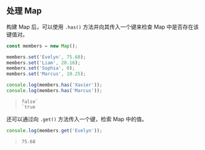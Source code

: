 ## 处理 Map

构建 Map 后，可以使用 `.has()` 方法并向其传入一个键来检查 Map 中是否存在该键值对。

```js
const members = new Map();

members.set('Evelyn', 75.68);
members.set('Liam', 20.16);
members.set('Sophia', 0);
members.set('Marcus', 10.25);

console.log(members.has('Xavier'));
console.log(members.has('Marcus'));
```

> ```
> false`
> `true
> ```

还可以通过向 `.get()` 方法传入一个键，检索 Map 中的值。

```js
console.log(members.get('Evelyn'));
```

> ```
> 75.68
> ```

